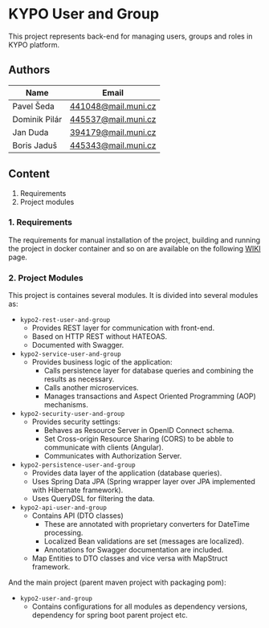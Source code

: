 # KYPO User and Group
This project represents back-end for managing users, groups and roles in KYPO platform.

## Authors

Name          | Email          
------------- | ------------
Pavel Šeda    |   441048@mail.muni.cz
Dominik Pilár |   445537@mail.muni.cz
Jan Duda      |   394179@mail.muni.cz
Boris Jaduš   |   445343@mail.muni.cz

## Content

1.  Requirements
2.  Project modules

### 1. Requirements
The requirements for manual installation of the project, building and running the project in docker container and so on are available on the following [WIKI](https://gitlab.ics.muni.cz/kypo2/services-and-portlets/kypo2-user-and-group/wikis/home) page.

### 2. Project Modules
This project is containes several modules. 
It is divided into several modules as:
* `kypo2-rest-user-and-group`
  * Provides REST layer for communication with front-end.
  * Based on HTTP REST without HATEOAS.
  * Documented with Swagger.
* `kypo2-service-user-and-group`
    * Provides business logic of the application:
      * Calls persistence layer for database queries and combining the results as necessary.
      * Calls another microservices.
      * Manages transactions and Aspect Oriented Programming (AOP) mechanisms.
* `kypo2-security-user-and-group`
    * Provides security settings:
      * Behaves as Resource Server in OpenID Connect schema.
      * Set Cross-origin Resource Sharing (CORS) to be abble to communicate with clients (Angular).
      * Communicates with Authorization Server.
* `kypo2-persistence-user-and-group`
  * Provides data layer of the application (database queries).
  * Uses Spring Data JPA (Spring wrapper layer over JPA implemented with Hibernate framework).
  * Uses QueryDSL for filtering the data.
* `kypo2-api-user-and-group`
  * Contains API (DTO classes)
    * These are annotated with proprietary converters for DateTime processing.
    * Localized Bean validations are set (messages are localized).
    * Annotations for Swagger documentation are included.
  * Map Entities to DTO classes and vice versa with MapStruct framework.

And the main project (parent maven project with packaging pom):
* `kypo2-user-and-group`
  * Contains configurations for all modules as dependency versions, dependency for spring boot parent project etc.
